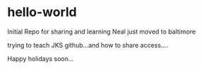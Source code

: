# hello-world
Initial Repo for sharing and learning
Neal just moved to baltimore

trying to teach JKS github...and how to share access....

Happy holidays soon...

